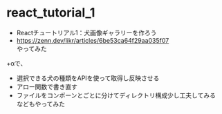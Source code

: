 # react_tutorial_1

- Reactチュートリアル1：犬画像ギャラリーを作ろう
- https://zenn.dev/likr/articles/6be53ca64f29aa035f07  
やってみた

+αで、
- 選択できる犬の種類をAPIを使って取得し反映させる
- アロー関数で書き直す
- ファイルをコンポーンとごとに分けてディレクトリ構成少し工夫してみる  
などもやってみた
